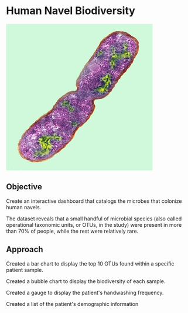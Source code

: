 # Human Navel Biodiversity

![Bacteria by filterforge.com](Images/bacteria.jpg)

## Objective

Create an interactive dashboard that catalogs the microbes that colonize human navels.

The dataset reveals that a small handful of microbial species (also called operational taxonomic units, or OTUs, in the study) were present in more than 70% of people, while the rest were relatively rare.



## Approach

Created a bar chart to display the top 10 OTUs found within a specific patient sample.

Created a bubble chart to display the biodiversity of each sample.

Created a gauge to display the patient's handwashing frequency.

Created a list of the patient's demographic information



